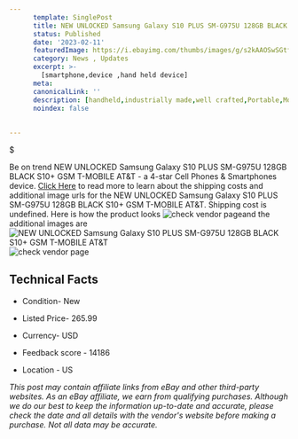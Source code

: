 ```yaml
---
      template: SinglePost
      title: NEW UNLOCKED Samsung Galaxy S10 PLUS SM-G975U 128GB BLACK S10+ GSM T-MOBILE AT&T
      status: Published
      date: '2023-02-11'
      featuredImage: https://i.ebayimg.com/thumbs/images/g/s2kAAOSwSGtfGLHc/s-l225.jpg
      category: News , Updates
      excerpt: >-
        [smartphone,device ,hand held device]
      meta:
      canonicalLink: ''
      description: [handheld,industrially made,well crafted,Portable,Mobile,Compact,Convenient,Lightweight,Maneuverable,Man-portable,Miniature,Carriable,Hand-held,Light,Holdable,Transportable,Mobile device,Pocket-sized,On-the-go,Wireless,Cordless,Compact size,Convenient size, smartphone,device ,hand held device]
      noindex: false
      
        
---
```

$

Be on trend NEW UNLOCKED Samsung Galaxy S10 PLUS SM-G975U 128GB BLACK S10+ GSM T-MOBILE AT&T - a 4-star Cell Phones & Smartphones device. [Click Here](https://www.ebay.com/itm/154017110769?hash=item23dc229af1%3Ag%3As2kAAOSwSGtfGLHc&mkevt=1&mkcid=1&mkrid=711-53200-19255-0&campid=%253CePNCampaignId%253E&customid=%253CreferenceId%253E&toolid=10049) to read more to learn about the shipping costs and additional image urls for the NEW UNLOCKED Samsung Galaxy S10 PLUS SM-G975U 128GB BLACK S10+ GSM T-MOBILE AT&T. Shipping cost is undefined. Here is how the product looks ![check vendor page](https://i.ebayimg.com/thumbs/images/g/s2kAAOSwSGtfGLHc/s-l225.jpg)and the additional images are![NEW UNLOCKED Samsung Galaxy S10 PLUS SM-G975U 128GB BLACK S10+ GSM T-MOBILE AT&T](https://i.ebayimg.com/images/g/s2kAAOSwSGtfGLHc/s-l1200.jpg)![check vendor page](https://origin-galleryplus.ebayimg.com/ws/web/154017110769_2_0_1/225x225.jpg,https://origin-galleryplus.ebayimg.com/ws/web/154017110769_3_0_1/225x225.jpg,https://origin-galleryplus.ebayimg.com/ws/web/154017110769_4_0_1/225x225.jpg,https://origin-galleryplus.ebayimg.com/ws/web/154017110769_5_0_1/225x225.jpg)



 ## Technical Facts 



     
      

 - Condition- New 


      

 - Listed Price- 265.99 


      

 - Currency- USD 


      

 - Feedback score - 14186 


      

 - Location - US 


      
      

 *_This post may contain affiliate links from eBay and other third-party websites. As an eBay affiliate, we earn from qualifying purchases. Although we do our best to keep the information up-to-date and accurate, please check the date and all details with the vendor's website before making a purchase. Not all data may be accurate._*






